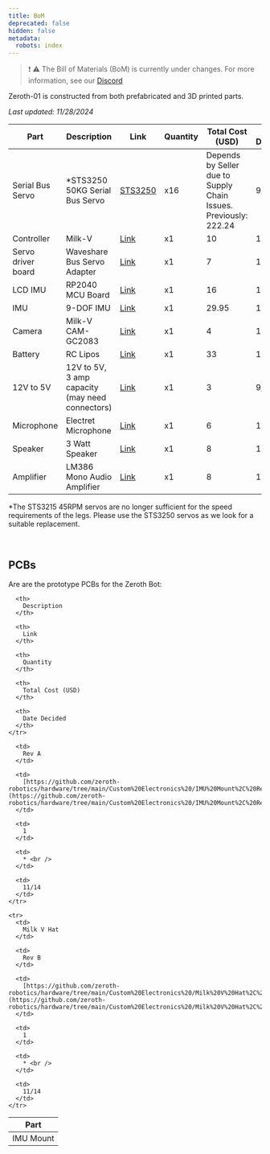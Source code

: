```yaml
---
title: BoM
deprecated: false
hidden: false
metadata:
  robots: index
---
```

> ❗️ ⚠️ The Bill of Materials (BoM) is currently under changes. For more information, see our [Discord](\[https://discord.gg/G6KP76uha5]\(https://discord.gg/G6KP76uha5\))

Zeroth-01 is constructed from both prefabricated and 3D printed parts.

*Last updated: 11/28/2024*

| Part               | Description                                     | Link                                                                                                                                                                   | Quantity | Total Cost (USD)                                                 | Date Decided |
| ------------------ | ----------------------------------------------- | ---------------------------------------------------------------------------------------------------------------------------------------------------------------------- | -------- | ---------------------------------------------------------------- | ------------ |
| Serial Bus Servo   | \*STS3250 50KG Serial Bus Servo                 | [STS3250](https://www.aliexpress.us/item/3256806337383027.html?gatewayAdapt=glo2usa4itemAdapt)                                                                         | x16      | Depends by Seller due to Supply Chain Issues. Previously: 222.24 | 9/10         |
| Controller         | Milk-V                                          | [Link](https://milkv.io/duo-s)                                                                                                                                         | x1       | 10                                                               | 11/14        |
| Servo driver board | Waveshare Bus Servo Adapter                     | [Link](https://www.waveshare.com/bus-servo-adapter-a.htm)                                                                                                              | x1       | 7                                                                | 10/05        |
| LCD IMU            | RP2040 MCU Board                                | [Link](https://www.waveshare.com/rp2040-lcd-1.28.htm)                                                                                                                  | x1       | 16                                                               | 10/03        |
| IMU                | 9-DOF IMU                                       | [Link](https://www.adafruit.com/product/4646)                                                                                                                          | x1       | 29.95                                                            | 11/14        |
| Camera             | Milk-V CAM-GC2083                               | [Link](https://arace.tech/products/milk-v-cam-gc2083)                                                                                                                  | x1       | 4                                                                | 10/05        |
| Battery            | RC Lipos                                        | [Link](https://www.amazon.com/KBT-1200mAh-Rechargeable-Replacement-Compatible/dp/B0C23Y3VZK?source=ps-sl-shoppingads-lpcontext\&ref_=fplfs\&smid=A3FKMD6P089KQA\&th=1) | x1       | 33                                                               | 11/14        |
| 12V to 5V          | 12V to 5V, 3 amp capacity (may need connectors) | [Link](https://www.digikey.com/en/products/detail/dfrobot/DFR0571/9559261)                                                                                             | x1       | 3                                                                | 9/24         |
| Microphone         | Electret Microphone                             | [Link](https://www.amazon.com/Ferwooh-Electret-Microphone-Amplifier-Adjustable/dp/B0D17R3L7K/)                                                                         | x1       | 6                                                                | 11/01        |
| Speaker            | 3 Watt Speaker                                  | [Link](https://www.amazon.com/CQRobot-JST-PH2-0-Interface-Electronic-Projects/dp/B0822Z4LPH/)                                                                          | x1       | 8                                                                | 11/14        |
| Amplifier          | LM386 Mono Audio Amplifier                      | [Link](https://www.amazon.com/HiLetgo-LM386-Audio-Amplifier-Module/dp/B00LNACGTY/)                                                                                     | x1       | 8                                                                | 11/01        |

\*The STS3215 45RPM servos are no longer sufficient for the speed requirements of the legs. Please use the STS3250 servos as we look for a suitable replacement.

<br />

## PCBs

Are are the prototype PCBs for the Zeroth Bot:

<Table align={["left","left","left","left","left","left"]}>
  <thead>
    <tr>
      <th>
        Part
      </th>

      <th>
        Description
      </th>

      <th>
        Link
      </th>

      <th>
        Quantity
      </th>

      <th>
        Total Cost (USD)
      </th>

      <th>
        Date Decided
      </th>
    </tr>
  </thead>

  <tbody>
    <tr>
      <td>
        IMU Mount
      </td>

      <td>
        Rev A
      </td>

      <td>
        [https://github.com/zeroth-robotics/hardware/tree/main/Custom%20Electronics%20/IMU%20Mount%2C%20Rev%20A](https://github.com/zeroth-robotics/hardware/tree/main/Custom%20Electronics%20/IMU%20Mount%2C%20Rev%20A)
      </td>

      <td>
        1
      </td>

      <td>
        * <br />
      </td>

      <td>
        11/14
      </td>
    </tr>

    <tr>
      <td>
        Milk V Hat
      </td>

      <td>
        Rev B
      </td>

      <td>
        [https://github.com/zeroth-robotics/hardware/tree/main/Custom%20Electronics%20/Milk%20V%20Hat%2C%20Rev%20B](https://github.com/zeroth-robotics/hardware/tree/main/Custom%20Electronics%20/Milk%20V%20Hat%2C%20Rev%20B)
      </td>

      <td>
        1
      </td>

      <td>
        * <br />
      </td>

      <td>
        11/14
      </td>
    </tr>
  </tbody>
</Table>